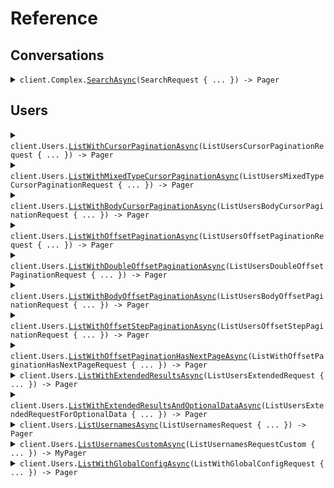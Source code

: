 # Reference
## Conversations
<details><summary><code>client.Complex.<a href="/src/SeedPagination/Complex/ComplexClient.cs">SearchAsync</a>(SearchRequest { ... }) -> Pager<Conversation></code></summary>
<dl>
<dd>

#### 🔌 Usage

<dl>
<dd>

<dl>
<dd>

```csharp
await client.Complex.SearchAsync(
    new SearchRequest
    {
        Pagination = new StartingAfterPaging { PerPage = 1, StartingAfter = "starting_after" },
        Query = new SingleFilterSearchRequest
        {
            Field = "field",
            Operator = SingleFilterSearchRequestOperator.Equals,
            Value = "value",
        },
    }
);
```
</dd>
</dl>
</dd>
</dl>

#### ⚙️ Parameters

<dl>
<dd>

<dl>
<dd>

**request:** `SearchRequest` 
    
</dd>
</dl>
</dd>
</dl>


</dd>
</dl>
</details>

## Users
<details><summary><code>client.Users.<a href="/src/SeedPagination/Users/UsersClient.cs">ListWithCursorPaginationAsync</a>(ListUsersCursorPaginationRequest { ... }) -> Pager<User></code></summary>
<dl>
<dd>

#### 🔌 Usage

<dl>
<dd>

<dl>
<dd>

```csharp
await client.Users.ListWithCursorPaginationAsync(
    new ListUsersCursorPaginationRequest
    {
        Page = 1,
        PerPage = 1,
        Order = Order.Asc,
        StartingAfter = "starting_after",
    }
);
```
</dd>
</dl>
</dd>
</dl>

#### ⚙️ Parameters

<dl>
<dd>

<dl>
<dd>

**request:** `ListUsersCursorPaginationRequest` 
    
</dd>
</dl>
</dd>
</dl>


</dd>
</dl>
</details>

<details><summary><code>client.Users.<a href="/src/SeedPagination/Users/UsersClient.cs">ListWithMixedTypeCursorPaginationAsync</a>(ListUsersMixedTypeCursorPaginationRequest { ... }) -> Pager<User></code></summary>
<dl>
<dd>

#### 🔌 Usage

<dl>
<dd>

<dl>
<dd>

```csharp
await client.Users.ListWithMixedTypeCursorPaginationAsync(
    new ListUsersMixedTypeCursorPaginationRequest { Cursor = "cursor" }
);
```
</dd>
</dl>
</dd>
</dl>

#### ⚙️ Parameters

<dl>
<dd>

<dl>
<dd>

**request:** `ListUsersMixedTypeCursorPaginationRequest` 
    
</dd>
</dl>
</dd>
</dl>


</dd>
</dl>
</details>

<details><summary><code>client.Users.<a href="/src/SeedPagination/Users/UsersClient.cs">ListWithBodyCursorPaginationAsync</a>(ListUsersBodyCursorPaginationRequest { ... }) -> Pager<User></code></summary>
<dl>
<dd>

#### 🔌 Usage

<dl>
<dd>

<dl>
<dd>

```csharp
await client.Users.ListWithBodyCursorPaginationAsync(
    new ListUsersBodyCursorPaginationRequest { Pagination = new WithCursor { Cursor = "cursor" } }
);
```
</dd>
</dl>
</dd>
</dl>

#### ⚙️ Parameters

<dl>
<dd>

<dl>
<dd>

**request:** `ListUsersBodyCursorPaginationRequest` 
    
</dd>
</dl>
</dd>
</dl>


</dd>
</dl>
</details>

<details><summary><code>client.Users.<a href="/src/SeedPagination/Users/UsersClient.cs">ListWithOffsetPaginationAsync</a>(ListUsersOffsetPaginationRequest { ... }) -> Pager<User></code></summary>
<dl>
<dd>

#### 🔌 Usage

<dl>
<dd>

<dl>
<dd>

```csharp
await client.Users.ListWithOffsetPaginationAsync(
    new ListUsersOffsetPaginationRequest
    {
        Page = 1,
        PerPage = 1,
        Order = Order.Asc,
        StartingAfter = "starting_after",
    }
);
```
</dd>
</dl>
</dd>
</dl>

#### ⚙️ Parameters

<dl>
<dd>

<dl>
<dd>

**request:** `ListUsersOffsetPaginationRequest` 
    
</dd>
</dl>
</dd>
</dl>


</dd>
</dl>
</details>

<details><summary><code>client.Users.<a href="/src/SeedPagination/Users/UsersClient.cs">ListWithDoubleOffsetPaginationAsync</a>(ListUsersDoubleOffsetPaginationRequest { ... }) -> Pager<User></code></summary>
<dl>
<dd>

#### 🔌 Usage

<dl>
<dd>

<dl>
<dd>

```csharp
await client.Users.ListWithDoubleOffsetPaginationAsync(
    new ListUsersDoubleOffsetPaginationRequest
    {
        Page = 1.1,
        PerPage = 1.1,
        Order = Order.Asc,
        StartingAfter = "starting_after",
    }
);
```
</dd>
</dl>
</dd>
</dl>

#### ⚙️ Parameters

<dl>
<dd>

<dl>
<dd>

**request:** `ListUsersDoubleOffsetPaginationRequest` 
    
</dd>
</dl>
</dd>
</dl>


</dd>
</dl>
</details>

<details><summary><code>client.Users.<a href="/src/SeedPagination/Users/UsersClient.cs">ListWithBodyOffsetPaginationAsync</a>(ListUsersBodyOffsetPaginationRequest { ... }) -> Pager<User></code></summary>
<dl>
<dd>

#### 🔌 Usage

<dl>
<dd>

<dl>
<dd>

```csharp
await client.Users.ListWithBodyOffsetPaginationAsync(
    new ListUsersBodyOffsetPaginationRequest { Pagination = new WithPage { Page = 1 } }
);
```
</dd>
</dl>
</dd>
</dl>

#### ⚙️ Parameters

<dl>
<dd>

<dl>
<dd>

**request:** `ListUsersBodyOffsetPaginationRequest` 
    
</dd>
</dl>
</dd>
</dl>


</dd>
</dl>
</details>

<details><summary><code>client.Users.<a href="/src/SeedPagination/Users/UsersClient.cs">ListWithOffsetStepPaginationAsync</a>(ListUsersOffsetStepPaginationRequest { ... }) -> Pager<User></code></summary>
<dl>
<dd>

#### 🔌 Usage

<dl>
<dd>

<dl>
<dd>

```csharp
await client.Users.ListWithOffsetStepPaginationAsync(
    new ListUsersOffsetStepPaginationRequest
    {
        Page = 1,
        Limit = 1,
        Order = Order.Asc,
    }
);
```
</dd>
</dl>
</dd>
</dl>

#### ⚙️ Parameters

<dl>
<dd>

<dl>
<dd>

**request:** `ListUsersOffsetStepPaginationRequest` 
    
</dd>
</dl>
</dd>
</dl>


</dd>
</dl>
</details>

<details><summary><code>client.Users.<a href="/src/SeedPagination/Users/UsersClient.cs">ListWithOffsetPaginationHasNextPageAsync</a>(ListWithOffsetPaginationHasNextPageRequest { ... }) -> Pager<User></code></summary>
<dl>
<dd>

#### 🔌 Usage

<dl>
<dd>

<dl>
<dd>

```csharp
await client.Users.ListWithOffsetPaginationHasNextPageAsync(
    new ListWithOffsetPaginationHasNextPageRequest
    {
        Page = 1,
        Limit = 1,
        Order = Order.Asc,
    }
);
```
</dd>
</dl>
</dd>
</dl>

#### ⚙️ Parameters

<dl>
<dd>

<dl>
<dd>

**request:** `ListWithOffsetPaginationHasNextPageRequest` 
    
</dd>
</dl>
</dd>
</dl>


</dd>
</dl>
</details>

<details><summary><code>client.Users.<a href="/src/SeedPagination/Users/UsersClient.cs">ListWithExtendedResultsAsync</a>(ListUsersExtendedRequest { ... }) -> Pager<User></code></summary>
<dl>
<dd>

#### 🔌 Usage

<dl>
<dd>

<dl>
<dd>

```csharp
await client.Users.ListWithExtendedResultsAsync(
    new ListUsersExtendedRequest { Cursor = "d5e9c84f-c2b2-4bf4-b4b0-7ffd7a9ffc32" }
);
```
</dd>
</dl>
</dd>
</dl>

#### ⚙️ Parameters

<dl>
<dd>

<dl>
<dd>

**request:** `ListUsersExtendedRequest` 
    
</dd>
</dl>
</dd>
</dl>


</dd>
</dl>
</details>

<details><summary><code>client.Users.<a href="/src/SeedPagination/Users/UsersClient.cs">ListWithExtendedResultsAndOptionalDataAsync</a>(ListUsersExtendedRequestForOptionalData { ... }) -> Pager<User></code></summary>
<dl>
<dd>

#### 🔌 Usage

<dl>
<dd>

<dl>
<dd>

```csharp
await client.Users.ListWithExtendedResultsAndOptionalDataAsync(
    new ListUsersExtendedRequestForOptionalData { Cursor = "d5e9c84f-c2b2-4bf4-b4b0-7ffd7a9ffc32" }
);
```
</dd>
</dl>
</dd>
</dl>

#### ⚙️ Parameters

<dl>
<dd>

<dl>
<dd>

**request:** `ListUsersExtendedRequestForOptionalData` 
    
</dd>
</dl>
</dd>
</dl>


</dd>
</dl>
</details>

<details><summary><code>client.Users.<a href="/src/SeedPagination/Users/UsersClient.cs">ListUsernamesAsync</a>(ListUsernamesRequest { ... }) -> Pager<string></code></summary>
<dl>
<dd>

#### 🔌 Usage

<dl>
<dd>

<dl>
<dd>

```csharp
await client.Users.ListUsernamesAsync(
    new ListUsernamesRequest { StartingAfter = "starting_after" }
);
```
</dd>
</dl>
</dd>
</dl>

#### ⚙️ Parameters

<dl>
<dd>

<dl>
<dd>

**request:** `ListUsernamesRequest` 
    
</dd>
</dl>
</dd>
</dl>


</dd>
</dl>
</details>

<details><summary><code>client.Users.<a href="/src/SeedPagination/Users/UsersClient.cs">ListUsernamesCustomAsync</a>(ListUsernamesRequestCustom { ... }) -> MyPager<string></code></summary>
<dl>
<dd>

#### 🔌 Usage

<dl>
<dd>

<dl>
<dd>

```csharp
await client.Users.ListUsernamesCustomAsync(
    new ListUsernamesRequestCustom { StartingAfter = "starting_after" }
);
```
</dd>
</dl>
</dd>
</dl>

#### ⚙️ Parameters

<dl>
<dd>

<dl>
<dd>

**request:** `ListUsernamesRequestCustom` 
    
</dd>
</dl>
</dd>
</dl>


</dd>
</dl>
</details>

<details><summary><code>client.Users.<a href="/src/SeedPagination/Users/UsersClient.cs">ListWithGlobalConfigAsync</a>(ListWithGlobalConfigRequest { ... }) -> Pager<string></code></summary>
<dl>
<dd>

#### 🔌 Usage

<dl>
<dd>

<dl>
<dd>

```csharp
await client.Users.ListWithGlobalConfigAsync(new ListWithGlobalConfigRequest { Offset = 1 });
```
</dd>
</dl>
</dd>
</dl>

#### ⚙️ Parameters

<dl>
<dd>

<dl>
<dd>

**request:** `ListWithGlobalConfigRequest` 
    
</dd>
</dl>
</dd>
</dl>


</dd>
</dl>
</details>
